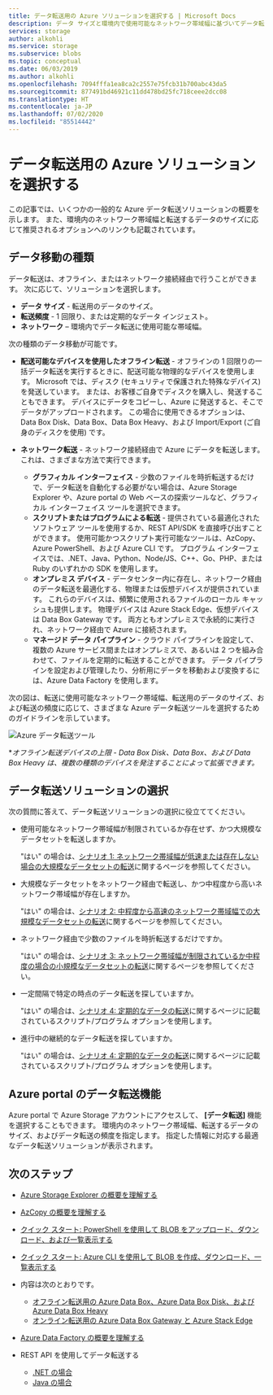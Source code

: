 ```yaml
---
title: データ転送用の Azure ソリューションを選択する | Microsoft Docs
description: データ サイズと環境内で使用可能なネットワーク帯域幅に基づいてデータ転送用の Azure ソリューションを選択する方法について学習します
services: storage
author: alkohli
ms.service: storage
ms.subservice: blobs
ms.topic: conceptual
ms.date: 06/03/2019
ms.author: alkohli
ms.openlocfilehash: 7094fffa1ea8ca2c2557e75fcb31b700abc43da5
ms.sourcegitcommit: 877491bd46921c11dd478bd25fc718ceee2dcc08
ms.translationtype: HT
ms.contentlocale: ja-JP
ms.lasthandoff: 07/02/2020
ms.locfileid: "85514442"
---
```

# <a name="choose-an-azure-solution-for-data-transfer"></a>データ転送用の Azure ソリューションを選択する

この記事では、いくつかの一般的な Azure データ転送ソリューションの概要を示します。 また、環境内のネットワーク帯域幅と転送するデータのサイズに応じて推奨されるオプションへのリンクも記載されています。

## <a name="types-of-data-movement"></a>データ移動の種類

データ転送は、オフライン、またはネットワーク接続経由で行うことができます。 次に応じて、ソリューションを選択します。

- **データ サイズ** - 転送用のデータのサイズ。
- **転送頻度** - 1 回限り、または定期的なデータ インジェスト。
- **ネットワーク** – 環境内でデータ転送に使用可能な帯域幅。

次の種類のデータ移動が可能です。

- **配送可能なデバイスを使用したオフライン転送** - オフラインの 1 回限りの一括データ転送を実行するときに、配送可能な物理的なデバイスを使用します。 Microsoft では、ディスク (セキュリティで保護された特殊なデバイス) を発送しています。 または、お客様ご自身でディスクを購入し、発送することもできます。 デバイスにデータをコピーし、Azure に発送すると、そこでデータがアップロードされます。  この場合に使用できるオプションは、Data Box Disk、Data Box、Data Box Heavy、および Import/Export (ご自身のディスクを使用) です。

- **ネットワーク転送** - ネットワーク接続経由で Azure にデータを転送します。 これは、さまざまな方法で実行できます。

    - **グラフィカル インターフェイス** - 少数のファイルを時折転送するだけで、データ転送を自動化する必要がない場合は、Azure Storage Explorer や、Azure portal の Web ベースの探索ツールなど、グラフィカル インターフェイス ツールを選択できます。
    - **スクリプトまたはプログラムによる転送** - 提供されている最適化されたソフトウェア ツールを使用するか、REST API/SDK を直接呼び出すことができます。 使用可能かつスクリプト実行可能なツールは、AzCopy、Azure PowerShell、および Azure CLI です。 プログラム インターフェイスでは、.NET、Java、Python、Node/JS、C++、Go、PHP、または Ruby のいずれかの SDK を使用します。
    - **オンプレミス デバイス** - データセンター内に存在し、ネットワーク経由のデータ転送を最適化する、物理または仮想デバイスが提供されています。 これらのデバイスは、頻繁に使用されるファイルのローカル キャッシュも提供します。 物理デバイスは Azure Stack Edge、仮想デバイスは Data Box Gateway です。 両方ともオンプレミスで永続的に実行され、ネットワーク経由で Azure に接続されます。
    - **マネージド データ パイプライン** - クラウド パイプラインを設定して、複数の Azure サービス間またはオンプレミスで、あるいは 2 つを組み合わせて、ファイルを定期的に転送することができます。 データ パイプラインを設定および管理したり、分析用にデータを移動および変換するには、Azure Data Factory を使用します。

次の図は、転送に使用可能なネットワーク帯域幅、転送用のデータのサイズ、および転送の頻度に応じて、さまざまな Azure データ転送ツールを選択するためのガイドラインを示しています。

![Azure データ転送ツール](media/storage-choose-data-transfer-solution/azure-data-transfer-options-3.png)

**オフライン転送デバイスの上限 - Data Box Disk、Data Box、および Data Box Heavy は、複数の種類のデバイスを発注することによって拡張できます。*

## <a name="selecting-a-data-transfer-solution"></a>データ転送ソリューションの選択

次の質問に答えて、データ転送ソリューションの選択に役立ててください。

- 使用可能なネットワーク帯域幅が制限されているか存在せず、かつ大規模なデータセットを転送しますか。
  
    "はい" の場合は、[シナリオ 1: ネットワーク帯域幅が低速または存在しない場合の大規模なデータセットの転送](storage-solution-large-dataset-low-network.md)に関するページを参照してください。
- 大規模なデータセットをネットワーク経由で転送し、かつ中程度から高いネットワーク帯域幅が存在しますか。

    "はい" の場合は、[シナリオ 2: 中程度から高速のネットワーク帯域幅での大規模なデータセットの転送](storage-solution-large-dataset-moderate-high-network.md)に関するページを参照してください。
- ネットワーク経由で少数のファイルを時折転送するだけですか。

    "はい" の場合は、[シナリオ 3: ネットワーク帯域幅が制限されているか中程度の場合の小規模なデータセットの転送](storage-solution-small-dataset-low-moderate-network.md)に関するページを参照してください。
- 一定間隔で特定の時点のデータ転送を探していますか。

    "はい" の場合は、[シナリオ 4: 定期的なデータの転送](storage-solution-periodic-data-transfer.md)に関するページに記載されているスクリプト/プログラム オプションを使用します。
- 進行中の継続的なデータ転送を探していますか。

    "はい" の場合は、[シナリオ 4: 定期的なデータの転送](storage-solution-periodic-data-transfer.md)に関するページに記載されているスクリプト/プログラム オプションを使用します。

## <a name="data-transfer-feature-in-azure-portal"></a>Azure portal のデータ転送機能

Azure portal で Azure Storage アカウントにアクセスして、 **[データ転送]** 機能を選択することもできます。 環境内のネットワーク帯域幅、転送するデータのサイズ、およびデータ転送の頻度を指定します。 指定した情報に対応する最適なデータ転送ソリューションが表示されます。 

## <a name="next-steps"></a>次のステップ

- [Azure Storage Explorer の概要を理解する](https://azure.microsoft.com/resources/videos/introduction-to-microsoft-azure-storage-explorer/)
- [AzCopy の概要を理解する](https://docs.microsoft.com/azure/storage/common/storage-use-azcopy-v10)
- [クイック スタート: PowerShell を使用して BLOB をアップロード、ダウンロード、および一覧表示する](../blobs/storage-quickstart-blobs-powershell.md)
- [クイック スタート: Azure CLI を使用して BLOB を作成、ダウンロード、一覧表示する](../blobs/storage-quickstart-blobs-cli.md)
- 内容は次のとおりです。

    - [オフライン転送用の Azure Data Box、Azure Data Box Disk、および Azure Data Box Heavy](https://docs.microsoft.com/azure/databox/)
    - [オンライン転送用の Azure Data Box Gateway と Azure Stack Edge](https://docs.microsoft.com/azure/databox-online/)
- [Azure Data Factory の概要を理解する](https://docs.microsoft.com/azure/data-factory/copy-activity-overview)
- REST API を使用してデータ転送する

    - [.NET の場合](https://docs.microsoft.com/dotnet/api/overview/azure/storage)
    - [Java の場合](https://docs.microsoft.com/java/api/overview/azure/storage)
